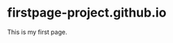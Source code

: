 # firstpage-project.github.io
<head>
<script data-ad-client="ca-pub-4675467005967710" async src="https://pagead2.googlesyndication.com/pagead/js/adsbygoogle.js"></script>
</head>
This is my first page.
